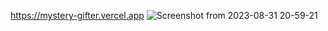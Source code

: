 https://mystery-gifter.vercel.app
![Screenshot from 2023-08-31 20-59-21](https://github.com/trevsm/mystery-gifter/assets/28761454/833ec4e4-01d4-44a3-beb8-049af4f38761)

